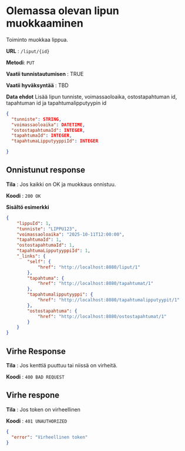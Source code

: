 # Olemassa olevan lipun muokkaaminen

Toiminto muokkaa lippua.

**URL** : `/liput/{id}`

**Metodi**: `PUT`

**Vaatii tunnistautumisen** : TRUE

**Vaatii hyväksyntää** : TBD

**Data ehdot**
Lisää lipun tunniste, voimassaoloaika, ostostapahtuman id, tapahtuman id ja tapahtumalipputyypin id
```json
{
  "tunniste": STRING,
  "voimassaoloaika": DATETIME,
  "ostostapahtumaId": INTEGER,
  "tapahtumaId": INTEGER,
  "tapahtumaLipputyyppiId": INTEGER

}
```


## Onnistunut response

**Tila** : Jos kaikki on OK ja muokkaus onnistuu.

**Koodi** : `200 OK`

**Sisältö esimerkki**
```json
{
    "lippuId": 1,
    "tunniste": "LIPPU123",
    "voimassaoloaika": "2025-10-11T12:00:00",
    "tapahtumaId": 1,
    "ostostapahtumaId": 1,
    "tapahtumaLipputyyppiId": 1,
    "_links": {
        "self": {
            "href": "http://localhost:8080/liput/1"
        },
        "tapahtuma": {
            "href": "http://localhost:8080/tapahtumat/1"
        },
        "tapahtumalipputyyppi": {
            "href": "http://localhost:8080/tapahtumalipputyypit/1"
        },
        "ostostapahtuma": {
            "href": "http://localhost:8080/ostostapahtumat/1"
        }
    }
}
```

## Virhe Response

**Tila** : Jos kenttiä puuttuu tai niissä on virheitä.

**Koodi** : `400 BAD REQUEST`

## Virhe respone

**Tila** : Jos token on virheellinen

**Koodi** : `401 UNAUTHORIZED`

```json
{
  "error": "Virheellinen token"
}
```